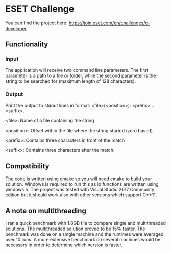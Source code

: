 # ESET Challenge

You can find the project here:
https://join.eset.com/en/challenges/c-developer

## Functionality
### Input
The application will receive two command line parameters. The first parameter is a path to a file or folder, while the second parameter is the string to be searched for (maximum length of 128 characters).

### Output
Print the output to stdout lines in format: \<file\>(\<position\>): \<prefix\>…\<suffix\>.

\<file\>: Name of a file containing the string

\<position\>: Offset within the file where the string started (zero based).

\<prefix\>: Contains three characters in front of the match

\<suffix\>: Contains three characters after the match.

## Compatibility
The code is written using cmake so you will need cmake to build your solution. Windows is required to run this as io functions are written using windows.h. The project was tested with Visual Studio 2017 Community edition but it should work also with other versions which support C++11.

## A note on multithreading
I ran a quick benchmark with 1.8GB file to compare single and multithreaded solutions. The multithreaded solution proved to be 15% faster. The benchmark was done on a single machine and the runtimes were averaged over 10 runs. A more extensive benchmark on several machines would be necessary in order to determine which version is faster.
